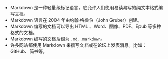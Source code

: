 - Markdown 是一种轻量级标记语言，它允许人们使用易读易写的纯文本格式编写文档。
- Markdown 语言在 2004 年由约翰·格鲁伯（John Gruber）创建。
- Markdown 编写的文档可以导出 HTML 、Word、图像、PDF、Epub 等多种格式的文档。
- Markdown 编写的文档后缀为 `.md`, `.markdown`。
- 许多网站都使用 Markdown 来撰写文档或在论坛上发表消息。比如：GitHub、简书等。
